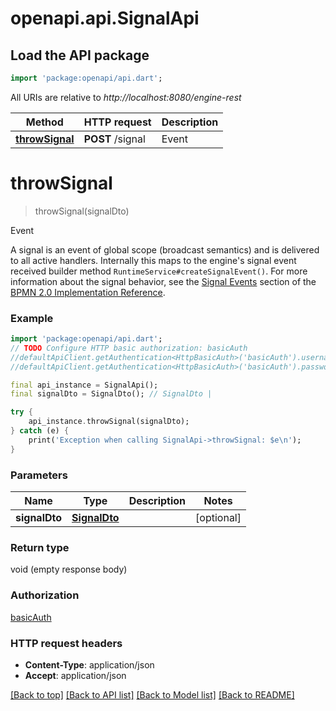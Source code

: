 # openapi.api.SignalApi

## Load the API package
```dart
import 'package:openapi/api.dart';
```

All URIs are relative to *http://localhost:8080/engine-rest*

Method | HTTP request | Description
------------- | ------------- | -------------
[**throwSignal**](SignalApi.md#throwsignal) | **POST** /signal | Event


# **throwSignal**
> throwSignal(signalDto)

Event

A signal is an event of global scope (broadcast semantics) and is delivered to all active handlers. Internally this maps to the engine's signal event received builder method `RuntimeService#createSignalEvent()`. For more information about the signal behavior, see the [Signal Events](https://docs.camunda.org/manual/7.20/reference/bpmn20/events/signal-events/) section of the [BPMN 2.0 Implementation Reference](https://docs.camunda.org/manual/7.20/reference/bpmn20/).

### Example
```dart
import 'package:openapi/api.dart';
// TODO Configure HTTP basic authorization: basicAuth
//defaultApiClient.getAuthentication<HttpBasicAuth>('basicAuth').username = 'YOUR_USERNAME'
//defaultApiClient.getAuthentication<HttpBasicAuth>('basicAuth').password = 'YOUR_PASSWORD';

final api_instance = SignalApi();
final signalDto = SignalDto(); // SignalDto | 

try {
    api_instance.throwSignal(signalDto);
} catch (e) {
    print('Exception when calling SignalApi->throwSignal: $e\n');
}
```

### Parameters

Name | Type | Description  | Notes
------------- | ------------- | ------------- | -------------
 **signalDto** | [**SignalDto**](SignalDto.md)|  | [optional] 

### Return type

void (empty response body)

### Authorization

[basicAuth](../README.md#basicAuth)

### HTTP request headers

 - **Content-Type**: application/json
 - **Accept**: application/json

[[Back to top]](#) [[Back to API list]](../README.md#documentation-for-api-endpoints) [[Back to Model list]](../README.md#documentation-for-models) [[Back to README]](../README.md)

